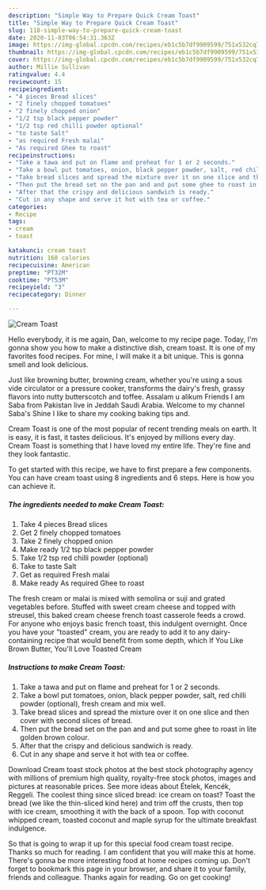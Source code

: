 ```yaml
---
description: "Simple Way to Prepare Quick Cream Toast"
title: "Simple Way to Prepare Quick Cream Toast"
slug: 118-simple-way-to-prepare-quick-cream-toast
date: 2020-11-03T06:54:31.363Z
image: https://img-global.cpcdn.com/recipes/eb1c5b7df9909599/751x532cq70/cream-toast-recipe-main-photo.jpg
thumbnail: https://img-global.cpcdn.com/recipes/eb1c5b7df9909599/751x532cq70/cream-toast-recipe-main-photo.jpg
cover: https://img-global.cpcdn.com/recipes/eb1c5b7df9909599/751x532cq70/cream-toast-recipe-main-photo.jpg
author: Millie Sullivan
ratingvalue: 4.4
reviewcount: 15
recipeingredient:
- "4 pieces Bread slices"
- "2 finely chopped tomatoes"
- "2 finely chopped onion"
- "1/2 tsp black pepper powder"
- "1/2 tsp red chilli powder optional"
- "to taste Salt"
- "as required Fresh malai"
- "As required Ghee to roast"
recipeinstructions:
- "Take a tawa and put on flame and preheat for 1 or 2 seconds."
- "Take a bowl put tomatoes, onion, black pepper powder, salt, red chilli powder (optional), fresh cream and mix well."
- "Take bread slices and spread the mixture over it on one slice and then cover with second slices of bread."
- "Then put the bread set on the pan and and put some ghee to roast in lite golden brown colour."
- "After that the crispy and delicious sandwich is ready."
- "Cut in any shape and serve it hot with tea or coffee."
categories:
- Recipe
tags:
- cream
- toast

katakunci: cream toast 
nutrition: 168 calories
recipecuisine: American
preptime: "PT32M"
cooktime: "PT53M"
recipeyield: "3"
recipecategory: Dinner

---
```



![Cream Toast](https://img-global.cpcdn.com/recipes/eb1c5b7df9909599/751x532cq70/cream-toast-recipe-main-photo.jpg)

Hello everybody, it is me again, Dan, welcome to my recipe page. Today, I'm gonna show you how to make a distinctive dish, cream toast. It is one of my favorites food recipes. For mine, I will make it a bit unique. This is gonna smell and look delicious.

Just like browning butter, browning cream, whether you&#39;re using a sous vide circulator or a pressure cooker, transforms the dairy&#39;s fresh, grassy flavors into nutty butterscotch and toffee. Assalam u alikum Friends I am Saba from Pakistan live in Jeddah Saudi Arabia. Welcome to my channel Saba&#39;s Shine I like to share my cooking baking tips and.

Cream Toast is one of the most popular of recent trending meals on earth. It is easy, it is fast, it tastes delicious. It's enjoyed by millions every day. Cream Toast is something that I have loved my entire life. They're fine and they look fantastic.


To get started with this recipe, we have to first prepare a few components. You can have cream toast using 8 ingredients and 6 steps. Here is how you can achieve it.

<!--inarticleads1-->

##### The ingredients needed to make Cream Toast:

1. Take 4 pieces Bread slices
1. Get 2 finely chopped tomatoes
1. Take 2 finely chopped onion
1. Make ready 1/2 tsp black pepper powder
1. Take 1/2 tsp red chilli powder (optional)
1. Take to taste Salt
1. Get as required Fresh malai
1. Make ready As required Ghee to roast


The fresh cream or malai is mixed with semolina or suji and grated vegetables before. Stuffed with sweet cream cheese and topped with streusel, this baked cream cheese french toast casserole feeds a crowd. For anyone who enjoys basic french toast, this indulgent overnight. Once you have your &#34;toasted&#34; cream, you are ready to add it to any dairy-containing recipe that would benefit from some depth, which If You Like Brown Butter, You&#39;ll Love Toasted Cream 

<!--inarticleads2-->

##### Instructions to make Cream Toast:

1. Take a tawa and put on flame and preheat for 1 or 2 seconds.
1. Take a bowl put tomatoes, onion, black pepper powder, salt, red chilli powder (optional), fresh cream and mix well.
1. Take bread slices and spread the mixture over it on one slice and then cover with second slices of bread.
1. Then put the bread set on the pan and and put some ghee to roast in lite golden brown colour.
1. After that the crispy and delicious sandwich is ready.
1. Cut in any shape and serve it hot with tea or coffee.


Download Cream toast stock photos at the best stock photography agency with millions of premium high quality, royalty-free stock photos, images and pictures at reasonable prices. See more ideas about Ételek, Kencék, Reggeli. The coolest thing since sliced bread: ice cream on toast? Toast the bread (we like the thin-sliced kind here) and trim off the crusts, then top with ice cream, smoothing it with the back of a spoon. Top with coconut whipped cream, toasted coconut and maple syrup for the ultimate breakfast indulgence. 

So that is going to wrap it up for this special food cream toast recipe. Thanks so much for reading. I am confident that you will make this at home. There's gonna be more interesting food at home recipes coming up. Don't forget to bookmark this page in your browser, and share it to your family, friends and colleague. Thanks again for reading. Go on get cooking!
